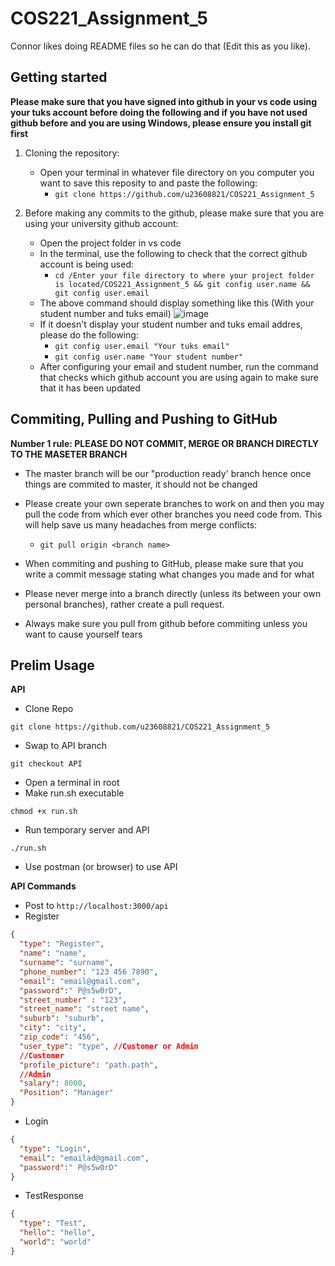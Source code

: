 # COS221_Assignment_5


Connor likes doing README files so he can do that (Edit this as you like).

## Getting started

**Please make sure that you have signed into github in your vs code using your tuks account before doing the following and if you have not used github before and you are using Windows, please ensure you install git first**

1. Cloning the repository:
   - Open your terminal in whatever file directory on you computer you want to save this reposity to and paste the following:
     - `git clone https://github.com/u23608821/COS221_Assignment_5`
     
2. Before making any commits to the github, please make sure that you are using your university github account:
   - Open the project folder in vs code
   - In the terminal, use the following to check that the correct github account is being used:
     - `cd /Enter your file directory to where your project folder is located/COS221_Assignment_5 && git config user.name && git config user.email`
   - The above command should display something like this (With your student number and tuks email) ![image](https://github.com/user-attachments/assets/b36acf7d-a2bc-48ec-929c-f73f7db24dff)
   - If it doesn't display your student number and tuks email addres, please do the following:
     - `git config user.email "Your tuks email"`
     - `git config user.name "Your student number"`
   - After configuring your email and student number, run the command that checks which github account you are using again to make sure that it has been updated
  

## Commiting, Pulling and Pushing to GitHub

**Number 1 rule: PLEASE DO NOT COMMIT, MERGE OR BRANCH DIRECTLY TO THE MASETER BRANCH**

- The master branch will be our "production ready' branch hence once things are commited to master, it should not be changed

- Please create your own seperate branches to work on and then you may pull the code from which ever other branches you need code from. This will help save us many headaches from merge conflicts:
  - `git pull origin <branch name>`
 
- When commiting and pushing to GitHub, please make sure that you write a commit message stating what changes you made and for what
- Please never merge into a branch directly (unless its between your own personal branches), rather create a pull request.
- Always make sure you pull from github before commiting unless you want to cause yourself tears



## Prelim Usage

**API**
- Clone Repo
```
git clone https://github.com/u23608821/COS221_Assignment_5
```
- Swap to API branch
```
git checkout API
```
- Open a terminal in root
- Make run.sh executable
```
chmod +x run.sh
```
- Run temporary server and API
```
./run.sh
```
- Use postman (or browser) to use API

**API Commands**
- Post to `http://localhost:3000/api`
- Register
```json
{
  "type": "Register",
  "name": "name",
  "surname": "surname",
  "phone_number": "123 456 7890",
  "email": "email@gmail.com",
  "password":" P@s5w0rD",
  "street_number" : "123",
  "street_name": "street name",
  "suburb": "suburb",
  "city": "city",
  "zip_code": "456",
  "user_type": "type", //Customer or Admin
  //Customer
  "profile_picture": "path.path",
  //Admin
  "salary": 8000,
  "Position": "Manager"
}
```

- Login
```json
{
  "type": "Login",
  "email": "emailad@gmail.com",
  "password":" P@s5w0rD" 
}
```

- TestResponse
```json
{
  "type": "Test",
  "hello": "hello",
  "world": "world"
}
```

